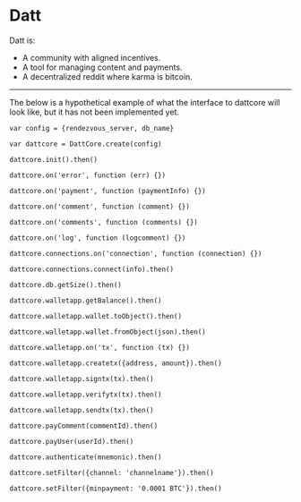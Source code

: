 Datt
====
Datt is:
- A community with aligned incentives.
- A tool for managing content and payments.
- A decentralized reddit where karma is bitcoin.

----------------------

The below is a hypothetical example of what the interface to dattcore will look
like, but it has not been implemented yet.
```
var config = {rendezvous_server, db_name}

var dattcore = DattCore.create(config)

dattcore.init().then()

dattcore.on('error', function (err) {})

dattcore.on('payment', function (paymentInfo) {})

dattcore.on('comment', function (comment) {})

dattcore.on('comments', function (comments) {})

dattcore.on('log', function (logcomment) {})

dattcore.connections.on('connection', function (connection) {})

dattcore.connections.connect(info).then()

dattcore.db.getSize().then()

dattcore.walletapp.getBalance().then()

dattcore.walletapp.wallet.toObject().then()

dattcore.walletapp.wallet.fromObject(json).then()

dattcore.walletapp.on('tx', function (tx) {})

dattcore.walletapp.createtx({address, amount}).then()

dattcore.walletapp.signtx(tx).then()

dattcore.walletapp.verifytx(tx).then()

dattcore.walletapp.sendtx(tx).then()

dattcore.payComment(commentId).then()

dattcore.payUser(userId).then()

dattcore.authenticate(mnemonic).then()

dattcore.setFilter({channel: 'channelname'}).then()

dattcore.setFilter({minpayment: '0.0001 BTC'}).then()
```
